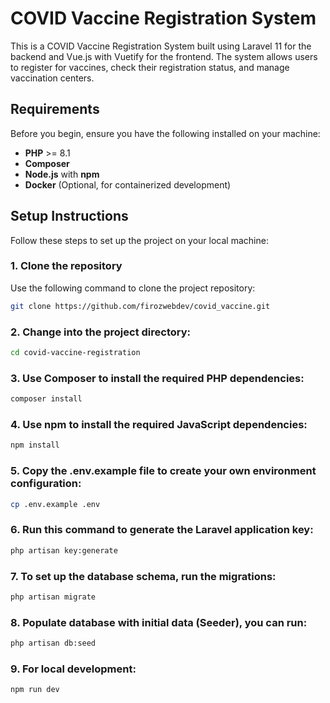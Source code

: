 # COVID Vaccine Registration System

This is a COVID Vaccine Registration System built using Laravel 11 for the backend and Vue.js with Vuetify for the frontend. The system allows users to register for vaccines, check their registration status, and manage vaccination centers.

## Requirements

Before you begin, ensure you have the following installed on your machine:

- **PHP** >= 8.1
- **Composer**
- **Node.js** with **npm**
- **Docker** (Optional, for containerized development)

## Setup Instructions

Follow these steps to set up the project on your local machine:

### 1. Clone the repository

Use the following command to clone the project repository:

```bash
git clone https://github.com/firozwebdev/covid_vaccine.git

```
### 2. Change into the project directory:

```bash
cd covid-vaccine-registration

```

### 3. Use Composer to install the required PHP dependencies:

```bash
composer install

```
### 4. Use npm to install the required JavaScript dependencies:

```bash
npm install

```
### 5. Copy the .env.example file to create your own environment configuration:

```bash
cp .env.example .env

```

### 6. Run this command to generate the Laravel application key:

```bash
php artisan key:generate

```

### 7. To set up the database schema, run the migrations:

```bash
php artisan migrate

```
### 8. Populate  database with initial data (Seeder), you can run:

```bash
php artisan db:seed

```

### 9. For local development:

```bash
npm run dev

```